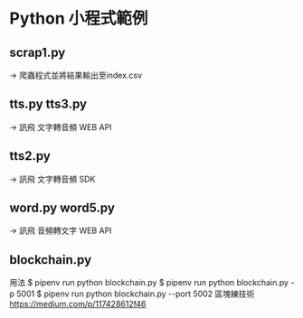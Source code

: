 # Python 小程式範例

## scrap1.py 
-> 爬蟲程式並將結果輸出至index.csv

## tts.py tts3.py 
-> 訊飛 文字轉音頻 WEB API

## tts2.py 
-> 訊飛 文字轉音頻 SDK

## word.py word5.py 
-> 訊飛 音頻轉文字 WEB API

## blockchain.py
用法
$ pipenv run python blockchain.py
$ pipenv run python blockchain.py -p 5001
$ pipenv run python blockchain.py --port 5002
區塊練技術
https://medium.com/p/117428612f46
